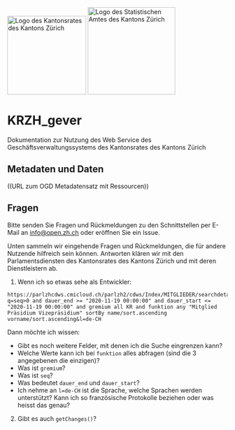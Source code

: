<img src="https://github.com/openZH/KRZH_gever/blob/main/kantonsrat_zh_logo.png" alt="Logo des Kantonsrates des Kantons Zürich" width="180"/>
<img src="https://github.com/openZH/KRZH_gever/blob/main/statistisches_amt_kt_zh.png" alt="Logo des Statistischen Amtes des Kantons Zürich" width="200"/>

# KRZH_gever
Dokumentation zur Nutzung des Web Service des Geschäftsverwaltungssystems des Kantonsrates des Kantons Zürich

## Metadaten und Daten
((URL zum OGD Metadatensatz mit Ressourcen))

## Fragen
Bitte senden Sie Fragen und Rückmeldungen zu den Schnittstellen per E-Mail an [info@open.zh.ch](mailto:info@open.zh.ch) oder eröffnen Sie ein Issue. 

Unten sammeln wir eingehende Fragen und Rückmeldungen, die für andere Nutzende hilfreich sein können. Antworten klären wir mit den Parlamentsdiensten des Kantonsrates des Kantons Zürich und mit deren Dienstleistern ab.

1. Wenn ich so etwas sehe als Entwickler: 
```
https://parlzhcdws.cmicloud.ch/parlzh2/cdws/Index/MITGLIEDER/searchdetails?q=seq>0 and dauer_end >= "2020-11-19 00:00:00" and dauer_start <= "2020-11-19 00:00:00" and gremium all KR and funktion any "Mitglied Präsidium Vizepräsidium" sortBy name/sort.ascending vorname/sort.ascending&l=de-CH
```
Dann möchte ich wissen:
- Gibt es noch weitere Felder, mit denen ich die Suche eingrenzen kann?
- Welche Werte kann ich bei `funktion` alles abfragen (sind die 3 angegebenen die einzigen)?
- Was ist `gremium`?
- Was ist `seq`?
- Was bedeutet `dauer_end` und `dauer_start`?
- Ich nehme an `l=de-CH` ist die Sprache, welche Sprachen werden unterstützt? Kann ich so französische Protokolle beziehen oder was heisst das genau?

2. Gibt es auch `getChanges()`?


